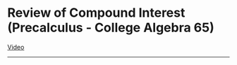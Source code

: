 # Review of Compound Interest (Precalculus - College Algebra 65)

[Video](https://www.youtube.com/watch?v=N1k25doMFww)

---
